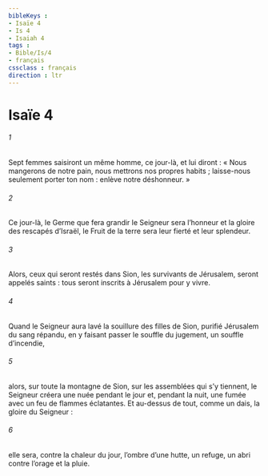 ```yaml
---
bibleKeys : 
- Isaïe 4
- Is 4
- Isaiah 4
tags : 
- Bible/Is/4
- français
cssclass : français
direction : ltr
---
```


# Isaïe 4

###### 1
Sept femmes saisiront un même homme,
ce jour-là, et lui diront :
« Nous mangerons de notre pain,
nous mettrons nos propres habits ;
laisse-nous seulement porter ton nom :
enlève notre déshonneur. »
###### 2
Ce jour-là,
le Germe que fera grandir le Seigneur
sera l’honneur et la gloire des rescapés d’Israël,
le Fruit de la terre sera leur fierté et leur splendeur.
###### 3
Alors, ceux qui seront restés dans Sion,
les survivants de Jérusalem,
seront appelés saints :
tous seront inscrits à Jérusalem
pour y vivre.
###### 4
Quand le Seigneur aura lavé la souillure des filles de Sion,
purifié Jérusalem du sang répandu,
en y faisant passer le souffle du jugement,
un souffle d’incendie,
###### 5
alors, sur toute la montagne de Sion,
sur les assemblées qui s’y tiennent,
le Seigneur créera
une nuée pendant le jour
et, pendant la nuit, une fumée
avec un feu de flammes éclatantes.
Et au-dessus de tout,
comme un dais, la gloire du Seigneur :
###### 6
elle sera, contre la chaleur du jour, l’ombre d’une hutte,
un refuge, un abri contre l’orage et la pluie.
